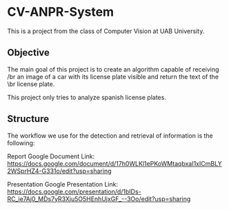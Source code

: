 # CV-ANPR-System

This is a project from the class of Computer Vision at UAB University. 

## Objective

The main goal of this project is to create an algorithm capable of receiving /br
an image of a car with its license plate visible and return the text of the  \br
license plate. 

This project only tries to analyze spanish license plates.

## Structure

The workflow we use for the detection and retrieval of information is the following:



Report Google Document Link:
  https://docs.google.com/document/d/17h0WLKl1ePKoWMtaqbxaI1xICmBLY2WSprHZ4-G331o/edit?usp=sharing 

Presentation Google Presentation Link:
  https://docs.google.com/presentation/d/1bIDs-RC_ie7Aj0_MDs7yR3Xju5O5HEnhUjxGF_--3Oo/edit?usp=sharing


